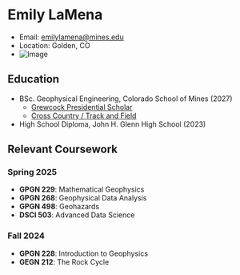 # Emily LaMena
- Email: emilylamena@mines.edu
- Location: Golden, CO
- ![Image](https://www.mines.edu/grewcockscholars/wp-content/uploads/sites/344/2023/08/Emily-LaMena.jpg)
## Education
- BSc. Geophysical Engineering, Colorado School of Mines (2027)
    - [Grewcock Presidential Scholar](https://www.mines.edu/grewcockscholars/)
    - [Cross Country / Track and Field](https://minesathletics.com/sports/cross-country)
- High School Diploma, John H. Glenn High School (2023)

## Relevant Coursework
### Spring 2025
- **GPGN 229**: Mathematical Geophysics
- **GPGN 268**: Geophysical Data Analysis
- **GPGN 498**: Geohazards
- **DSCI 503**: Advanced Data Science
### Fall 2024
- **GPGN 228**: Introduction to Geophysics
- **GEGN 212**: The Rock Cycle
